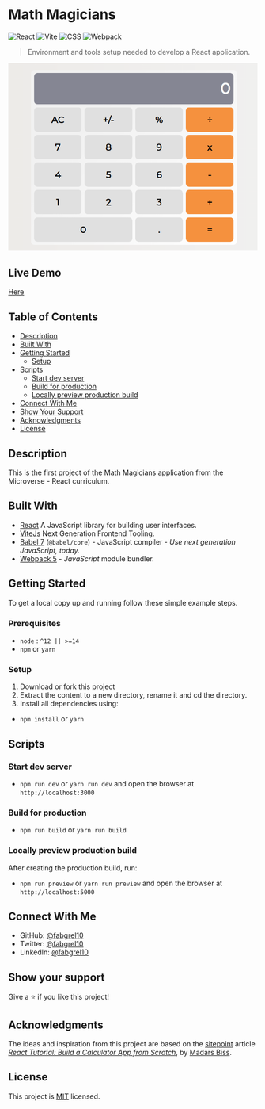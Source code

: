 # Math Magicians

![React](https://img.shields.io/badge/-React-61DAFB?logo=react&logoColor=white&style=for-the-badge)
![Vite](https://img.shields.io/badge/-Vite-646CFF?logo=vite&logoColor=white&style=for-the-badge)
![CSS](https://img.shields.io/badge/-CSS3-1572B6?logo=CSS3&logoColor=white&style=for-the-badge)
![Webpack](https://img.shields.io/badge/-Webpack-8DD6F9?logo=webpack&logoColor=white&style=for-the-badge)

> Environment and tools setup needed to develop a React application.

![screenshot](./app_screenshot.gif)

## Live Demo

[Here](https://math-magicians.surge.sh/)

## Table of Contents

- [Description](##description)
- [Built With](##built-with)
- [Getting Started](##getting-started)
  - [Setup](##setup)
- [Scripts](##scripts)
  - [Start dev server](###start-dev-server)
  - [Build for production](###Build-for-production)
  - [Locally preview production build](###Locally-preview-production-build)
- [Connect With Me](##connect-with-me)
- [Show Your Support](##how-your-support)
- [Acknowledgments](##acknowledgments)
- [License](##license)

## Description

This is the first project of the Math Magicians application from the Microverse - React curriculum.

## Built With

- [React](https://vitejs.dev/) A JavaScript library for building user interfaces.
- [ViteJs](https://vitejs.dev/) Next Generation Frontend Tooling.
- [Babel 7](https://github.com/babel/babel) (`@babel/core`) - JavaScript compiler - _Use next generation JavaScript, today._
- [Webpack 5](https://github.com/webpack/webpack) - _JavaScript_ module bundler.

## Getting Started

To get a local copy up and running follow these simple example steps.

### Prerequisites

- `node` : `^12 || >=14`
- `npm` or `yarn`

### Setup

1. Download or fork this project
2. Extract the content to a new directory, rename it and cd the directory.
3. Install all dependencies using:

- `npm install` or `yarn`

## Scripts

### Start dev server

- `npm run dev` or `yarn run dev` and open the browser at `http://localhost:3000`

### Build for production

- `npm run build` or `yarn run build`

### Locally preview production build

After creating the production build, run:

- `npm run preview` or `yarn run preview` and open the browser at `http://localhost:5000`

## Connect With Me

- GitHub: [@fabgrel10](https://github.com/fabgrel10)
- Twitter: [@fabgrel10](https://twitter.com/fabgrel10)
- LinkedIn: [@fabgrel10](https://www.linkedin.com/in/fabgrel10/)

## Show your support

Give a ⭐️ if you like this project!

## Acknowledgments

The ideas and inspiration from this project are based on the [sitepoint](https://www.sitepoint.com/) article [_React Tutorial: Build a Calculator App from Scratch_](https://www.sitepoint.com/react-tutorial-build-calculator-app/), by [Madars Biss](https://www.sitepoint.com/author/mbiss/).

## License

This project is [MIT](./MIT.md) licensed.
